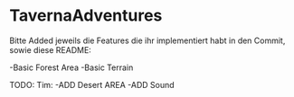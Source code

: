 # TavernaAdventures

Bitte Added jeweils die Features die ihr implementiert habt in den Commit, sowie diese README:

-Basic Forest Area -Basic Terrain

TODO: Tim: -ADD Desert AREA -ADD Sound